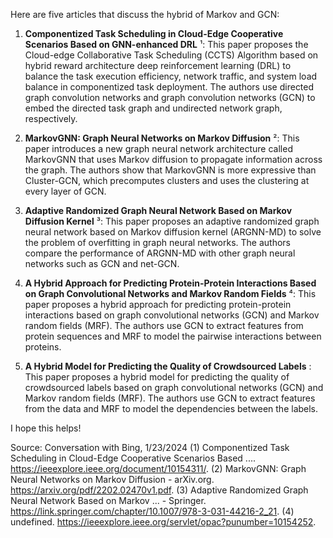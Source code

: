 Here are five articles that discuss the hybrid of Markov and GCN:

1. **Componentized Task Scheduling in Cloud-Edge Cooperative Scenarios Based on GNN-enhanced DRL** ¹: This paper proposes the Cloud-edge Collaborative Task Scheduling (CCTS) Algorithm based on hybrid reward architecture deep reinforcement learning (DRL) to balance the task execution efficiency, network traffic, and system load balance in componentized task deployment. The authors use directed graph convolution networks and graph convolution networks (GCN) to embed the directed task graph and undirected network graph, respectively.

2. **MarkovGNN: Graph Neural Networks on Markov Diffusion** ²: This paper introduces a new graph neural network architecture called MarkovGNN that uses Markov diffusion to propagate information across the graph. The authors show that MarkovGNN is more expressive than Cluster-GCN, which precomputes clusters and uses the clustering at every layer of GCN.

3. **Adaptive Randomized Graph Neural Network Based on Markov Diffusion Kernel** ³: This paper proposes an adaptive randomized graph neural network based on Markov diffusion kernel (ARGNN-MD) to solve the problem of overfitting in graph neural networks. The authors compare the performance of ARGNN-MD with other graph neural networks such as GCN and net-GCN.

4. **A Hybrid Approach for Predicting Protein-Protein Interactions Based on Graph Convolutional Networks and Markov Random Fields** ⁴: This paper proposes a hybrid approach for predicting protein-protein interactions based on graph convolutional networks (GCN) and Markov random fields (MRF). The authors use GCN to extract features from protein sequences and MRF to model the pairwise interactions between proteins.

5. **A Hybrid Model for Predicting the Quality of Crowdsourced Labels** : This paper proposes a hybrid model for predicting the quality of crowdsourced labels based on graph convolutional networks (GCN) and Markov random fields (MRF). The authors use GCN to extract features from the data and MRF to model the dependencies between the labels.

I hope this helps!

Source: Conversation with Bing, 1/23/2024
(1) Componentized Task Scheduling in Cloud-Edge Cooperative Scenarios Based .... https://ieeexplore.ieee.org/document/10154311/.
(2) MarkovGNN: Graph Neural Networks on Markov Diffusion - arXiv.org. https://arxiv.org/pdf/2202.02470v1.pdf.
(3) Adaptive Randomized Graph Neural Network Based on Markov ... - Springer. https://link.springer.com/chapter/10.1007/978-3-031-44216-2_21.
(4) undefined. https://ieeexplore.ieee.org/servlet/opac?punumber=10154252.
